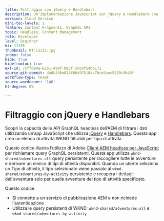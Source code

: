 ```yaml
---
title: Filtraggio con jQuery e Handlebars
description: Un’implementazione JavaScript con jQuery e Handlebars che filtra le avventure WKND da visualizzare. .
version: Cloud Service
mini-toc-levels: 1
feature: Content Fragments, GraphQL API
topic: Headless, Content Management
role: Developer
level: Beginner
kt: 11135
thumbnail: KT-11135.jpg
index: false
hide: true
hidefromtoc: true
exl-id: 75ffd84a-62b1-480f-b05f-3664f54bb171
source-git-commit: da0b536e824f68d97618ac7bce9aec5829c3b48f
workflow-type: tm+mt
source-wordcount: '146'
ht-degree: 0%

---
```


# Filtraggio con jQuery e Handlebars

Scopri la capacità delle API GraphQL headless dell’AEM di filtrare i dati utilizzando un’app JavaScript che utilizza [jQuery](https://jquery.com/) e [Handlebars](https://handlebarsjs.com/). Questa app crea un elenco di attività WKND filtrabili per tipo di attività.

Questo codice illustra l’utilizzo di Adobe [Client AEM headless per JavaScript](https://github.com/adobe/aem-headless-client-js/blob/main/api-reference.md) per richiamare query GraphQL persistenti. Questa app utilizza `wknd-shared/adventures-all` query persistente per raccogliere tutte le avventure e derivare un elenco di tipi di attività disponibili. Quando un utente seleziona un Tipo di attività, il tipo selezionato viene passato al `wknd-shared/adventures-by-activity` persistente e recupera i dettagli dell’avventura solo per quelle avventure del tipo di attività specificato.

Questo codice:

+ Si connette a un servizio di pubblicazione AEM e non richiede l’autenticazione
+ Utilizza le query persistenti di WKND: `wknd-shared/adventures-all` e `wknd-shared/adventures-by-activity`
